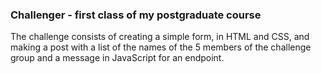 ### Challenger - first class of my postgraduate course

The challenge consists of creating a simple form, in HTML and CSS, and making a post with a list of the names of the 5 members of the challenge group and a message in JavaScript for an endpoint.
